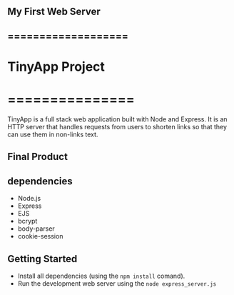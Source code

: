 ## My First Web Server
## ===================

# TinyApp Project
# ===============

TinyApp is a full stack web application built with Node and Express. It is an HTTP server that handles requests from users to shorten links so that they can use them in non-links text.

## Final Product

## dependencies

- Node.js
- Express
- EJS
-  bcrypt
- body-parser
- cookie-session

## Getting Started

- Install all dependencies (using the `npm install` comand).
- Run the development web server using the `node express_server.js`
